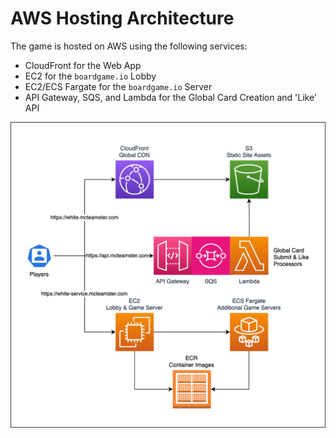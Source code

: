 # AWS Hosting Architecture
The game is hosted on AWS using the following services:
- CloudFront for the Web App
- EC2 for the `boardgame.io` Lobby
- EC2/ECS Fargate for the `boardgame.io` Server
- API Gateway, SQS, and Lambda for the Global Card Creation and 'Like' API

![AWS Hosting Architecture](./aws.svg)